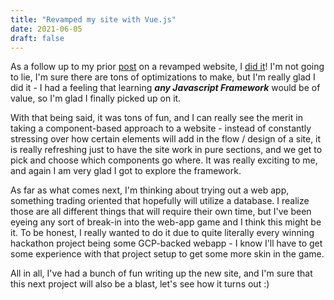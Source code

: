 ```yaml
---
title: "Revamped my site with Vue.js"
date: 2021-06-05
draft: false
---
```


As a follow up to my prior [post](https://arefmalek.github.io/blog/revamp/2021/05/15/personal-site.html) on a revamped website, I [did it](https://arefmalek.github.io/)! I'm not going to lie, I'm sure there are tons of optimizations to make, but I'm really glad I did it - I had a feeling that learning **_any Javascript Framework_** would be of value, so I'm glad I finally picked up on it.

With that being said, it was tons of fun, and I can really see the merit in taking a component-based approach to a website - instead of constantly stressing over how certain elements will add in the flow / design of a site, it is really refreshing just to have the site work in pure sections, and we get to pick and choose which components go where. It was really exciting to me, and again I am very glad I got to explore the framework.

As far as what comes next, I'm thinking about trying out a web app, something trading oriented that hopefully will utilize a database. I realize those are all different things that will require their own time, but I've been eyeing any sort of break-in into the web-app game and I think this might be it. To be honest, I really wanted to do it due to quite literally every winning hackathon project being some GCP-backed webapp - I know I'll have to get some experience with that project setup to get some more skin in the game.

All in all, I've had a bunch of fun writing up the new site, and I'm sure that this next project will also be a blast, let's see how it turns out :)
